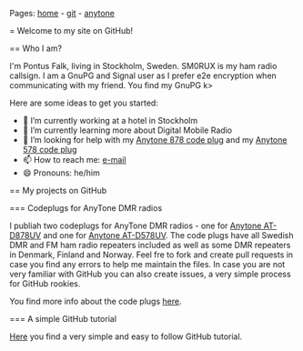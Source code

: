 Pages: [home](https://sm0rux.github.io/) - [git](https://sm0rux.github.io/git.html) - [anytone](https://sm0rux.github.io/anytone.html)

= Welcome to my site on GitHub!

== Who I am?

I'm Pontus Falk, living in Stockholm, Sweden. SM0RUX is my ham radio callsign. I am a GnuPG and Signal user as I prefer e2e encryption when communicating with my friend. You find my GnuPG k> 
                                                                                                                                                                                               
Here are some ideas to get you started:                                                                                                                                                        
                                                                                                                                                                                               
- 🔭 I’m currently working at a hotel in Stockholm                                                                                                                                             
- 🌱 I’m currently learning more about Digital Mobile Radio                                                                                                                                    
- 🤔 I’m looking for help with my [Anytone 878 code plug](https://github.com/sm0rux/at-d878uv) and my [Anytone 578 code plug](https://github.com/sm0rux/at-d578uv)                             
- 📫 How to reach me: [e-mail](mailto:pfalk@ax25.org)                                                                                                                                          
- 😄 Pronouns: he/him                                                                                                                                                                          

== My projects on GitHub

=== Codeplugs for AnyTone DMR radios

I publiah two codeplugs for AnyTone DMR radios - one for [Anytone AT-D878UV](https://github.com/sm0rux/at-d878uv) and one for [Anytone AT-D578UV](https://github.com/sm0rux/at-d578uv).
The code plugs have all Swedish DMR and FM ham radio repeaters included as well as some DMR repeaters in Denmark, Finland and Norway. Feel fre to fork and create pull requests in case
you find any errors to help me maintain the files. In case you are not very familiar with GitHub you can also create issues, a very simple process for GitHub rookies.

You find more info about the code plugs [here](https://sm0rux.github.io/anytone.html).

=== A simple GitHub tutorial

[Here](https://sm0rux.github.io/git.html) you find a very simple and easy to follow GitHub tutorial.
